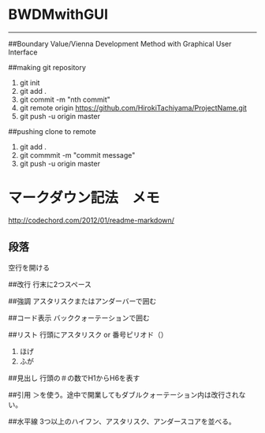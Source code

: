 # BWDMwithGUI
***
##Boundary Value/Vienna Development Method with Graphical User Interface

##making git repository
1. git init
2. git add .
3. git commit -m "nth commit"
4. git remote origin https://github.com/HirokiTachiyama/ProjectName.git
5. git push -u origin master

##pushing clone to remote
1. git add .
2. git commmit -m "commit message"
3. git push -u origin master

# マークダウン記法　メモ
<http://codechord.com/2012/01/readme-markdown/>

## 段落
空行を開ける

##改行
行末に2つスペース

##強調
アスタリスクまたはアンダーバーで囲む

##コード表示
バッククォーテーションで囲む

##リスト
行頭にアスタリスク or 番号ピリオド（）
1. ほげ
2. ふが

##見出し
行頭の＃の数でH1からH6を表す

##引用
＞を使う。途中で開業してもダブルクォーテーション内は改行されない。

##水平線
3つ以上のハイフン、アスタリスク、アンダースコアを並べる。
